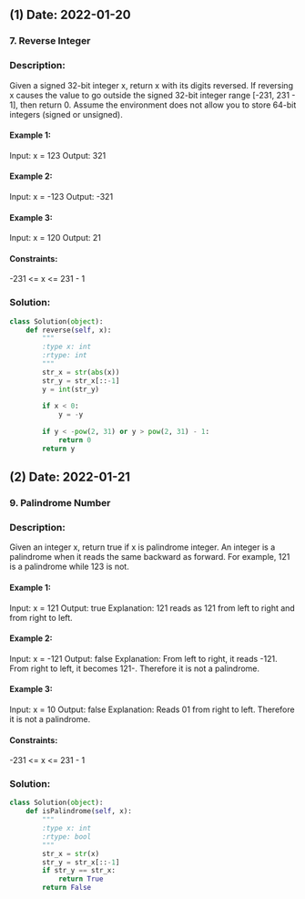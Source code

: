 ## (1) Date:  2022-01-20
### 7. Reverse Integer
### Description:
Given a signed 32-bit integer x, return x with its digits reversed. If reversing x causes the value to go outside the signed 32-bit integer range [-231, 231 - 1], then return 0.
Assume the environment does not allow you to store 64-bit integers (signed or unsigned).
#### Example 1:
Input: x = 123
Output: 321
#### Example 2:
Input: x = -123
Output: -321
#### Example 3:
Input: x = 120
Output: 21
#### Constraints:
-231 <= x <= 231 - 1
### Solution:
```python
class Solution(object):
    def reverse(self, x):
        """
        :type x: int
        :rtype: int
        """
        str_x = str(abs(x))
        str_y = str_x[::-1]
        y = int(str_y)
        
        if x < 0:
            y = -y
        
        if y < -pow(2, 31) or y > pow(2, 31) - 1:
            return 0
        return y
```

## (2) Date:  2022-01-21
### 9. Palindrome Number
### Description:
Given an integer x, return true if x is palindrome integer.
An integer is a palindrome when it reads the same backward as forward.
For example, 121 is a palindrome while 123 is not.
#### Example 1:
Input: x = 121
Output: true
Explanation: 121 reads as 121 from left to right and from right to left.
#### Example 2:
Input: x = -121
Output: false
Explanation: From left to right, it reads -121. From right to left, it becomes 121-. Therefore it is not a palindrome.
#### Example 3:
Input: x = 10
Output: false
Explanation: Reads 01 from right to left. Therefore it is not a palindrome.
#### Constraints:
-231 <= x <= 231 - 1
### Solution:
```python
class Solution(object):
    def isPalindrome(self, x):
        """
        :type x: int
        :rtype: bool
        """
        str_x = str(x)
        str_y = str_x[::-1]
        if str_y == str_x:
            return True
        return False
```
